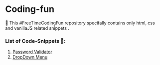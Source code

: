 # Coding-fun
:tada: This #FreeTimeCodingFun repository specifally contains only html, css and vanillaJS related snippets . 

### List of Code-Snippets 🔨:

1. [Password Validator](https://github.com/khansawidhani/coding-fun/tree/main/validatePassword)
1. [DropDown Menu](https://github.com/khansawidhani/coding-fun/tree/main/dropDownMenu)


